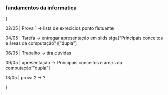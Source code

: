 ### fundamentos da informatica
{

  02/05 | Prova 1 -> lista de exrecicios ponto flutuante 
  
  04/05 | Tarefa -> entregar apresentação em slids siga("Principais conceitos e áreas da computação")["dupla"]

  06/05 | Trabalho -> tira  dúvidas

  09/05 | apresentação -> Principais conceitos e áreas da computação["dupla"]

  13/05 | prova 2 -> ?

}
